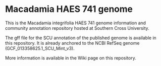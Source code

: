 # Macadamia HAES 741 genome

This is the Macadamia integrifolia HAES 741 genome information and community annotation repository hosted at Southern Cross University.  

The gff file for the SCU annotation of the published genome is available in this repository. It is already anchored to the NCBI RefSeq genome (GCF_013358625.1_SCU_Mint_v3).

More information is available in the Wiki page on this repository.
